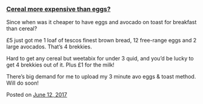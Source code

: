 
### [Cereal more expensive than eggs?](https://fazthebro.com/2017/06/12/cereal-more-expensive-than-eggs/)

Since when was it cheaper to have eggs and avocado on toast for breakfast than cereal?

£5 just got me 1 loaf of tescos finest brown bread, 12 free-range eggs and 2 large avocados. That’s 4 brekkies.

Hard to get any cereal but weetabix for under 3 quid, and you’d be lucky to get 4 brekkies out of it. Plus £1 for the milk!

There’s big demand for me to upload my 3 minute avo eggs & toast method. Will do soon!

Posted on [June 12, 2017](https://fazthebro.com/2017/06/12/lol/)
